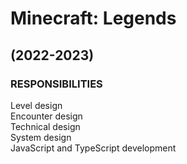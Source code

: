 # Minecraft: Legends
## (2022-2023)
### RESPONSIBILITIES
Level design  
Encounter design  
Technical design  
System design   
JavaScript and TypeScript development  